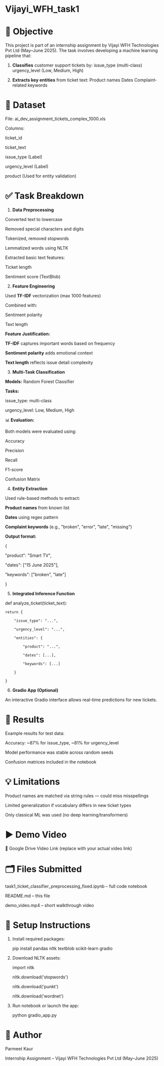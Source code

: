 # Vijayi_WFH_task1

# 📌 Objective
This project is part of an internship assignment by Vijayi WFH Technologies Pvt Ltd (May–June 2025). The task involves developing a machine learning pipeline that:

1. **Classifies** customer support tickets by:
   issue_type (multi-class)
   urgency_level (Low, Medium, High)

3. **Extracts key entities** from ticket text:
   Product names
   Dates
   Complaint-related keywords

# 📂 Dataset
File: ai_dev_assignment_tickets_complex_1000.xls

Columns:

ticket_id

ticket_text

issue_type (Label)

urgency_level (Label)

product (Used for entity validation)

# ✅ Task Breakdown

 1. **Data Preprocessing**

Converted text to lowercase

Removed special characters and digits

Tokenized, removed stopwords

Lemmatized words using NLTK

Extracted basic text features:

  Ticket length

  Sentiment score (TextBlob)

 2. **Feature Engineering**

Used **TF-IDF** vectorization (max 1000 features)

Combined with:

  Sentiment polarity
  
  Text length

**Feature Justification:**

**TF-IDF** captures important words based on frequency

**Sentiment polarity** adds emotional context

**Text length** reflects issue detail complexity

 3. **Multi-Task Classification**

**Models:** Random Forest Classifier

**Tasks:**

  issue_type: multi-class
  
  urgency_level: Low, Medium, High

📊 **Evaluation:**

Both models were evaluated using:

  Accuracy
  
  Precision
  
  Recall
  
  F1-score
  
  Confusion Matrix

 4. **Entity Extraction**

Used rule-based methods to extract:

**Product names** from known list

**Dates** using regex pattern

**Complaint keywords** (e.g., "broken", "error", "late", "missing")

**Output format:**

{

  "product": "Smart TV",
  
  "dates": ["15 June 2025"],
  
  "keywords": ["broken", "late"]

}

 5. **Integrated Inference Function**


def analyze_ticket(ticket_text):

    return {
    
        "issue_type": "...",
        
        "urgency_level": "...",
        
        "entities": {
        
            "product": "...",
            
            "dates": [...],
            
            "keywords": [...]
        
        }
        
    }
    
 6. **Gradio App (Optional)**

An interactive Gradio interface allows real-time predictions for new tickets.

# 🧪 Results

Example results for test data:

  Accuracy: ~87% for issue_type, ~81% for urgency_level
  
  Model performance was stable across random seeds
  
  Confusion matrices included in the notebook

# 💡 Limitations

Product names are matched via string rules — could miss misspellings

Limited generalization if vocabulary differs in new ticket types

Only classical ML was used (no deep learning/transformers)

# ▶️ Demo Video
🔗 Google Drive Video Link (replace with your actual video link)

# 🗂️ Files Submitted

task1_ticket_classifier_preprocessing_fixed.ipynb – full code notebook

README.md – this file

demo_video.mp4 – short walkthrough video

# 🔧 Setup Instructions

1. Install required packages:

   pip install pandas nltk textblob scikit-learn gradio

2. Download NLTK assets:

   import nltk

   nltk.download('stopwords')

   nltk.download('punkt')

   nltk.download('wordnet')

4. Run notebook or launch the app:

   python gradio_app.py

# 🙋 Author

Parmeet Kaur

Internship Assignment – Vijayi WFH Technologies Pvt Ltd (May–June 2025)

